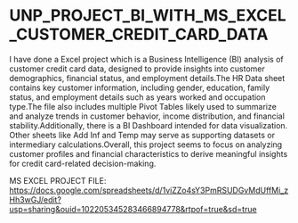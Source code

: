 # UNP_PROJECT_BI_WITH_MS_EXCEL_CUSTOMER_CREDIT_CARD_DATA

I have done a Excel project which is a Business Intelligence (BI) analysis of customer credit card data, designed to provide insights into customer demographics, financial status, and employment details.The HR Data sheet contains key customer information, including gender, education, family status, and employment details such as years worked and occupation type.The file also includes multiple Pivot Tables likely used to summarize and analyze trends in customer behavior, income distribution, and financial stability.Additionally, there is a BI Dashboard intended for data visualization. Other sheets like Add Inf and Temp may serve as supporting datasets or intermediary calculations.Overall, this project seems to focus on analyzing customer profiles and financial characteristics to derive meaningful insights for credit card-related decision-making.

MS EXCEL PROJECT FILE: https://docs.google.com/spreadsheets/d/1viZZo4sY3PmRSUDGvMdUffMi_zHh3wGJ/edit?usp=sharing&ouid=102205345283466894778&rtpof=true&sd=true
